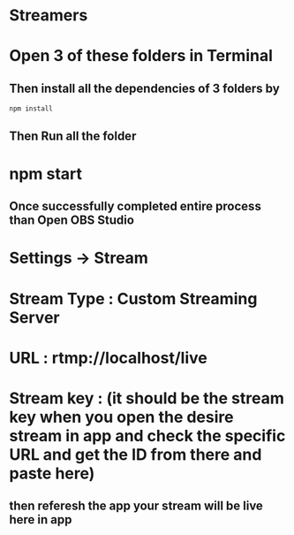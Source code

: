 # Streamers

# Open 3 of these folders in Terminal 

## Then install all the dependencies of 3 folders by 

` npm install ` 

## Then Run all the folder 

# npm start

## Once successfully completed entire process than Open OBS Studio

# Settings -> Stream

# Stream Type : Custom Streaming Server

# URL : rtmp://localhost/live

# Stream key : (it should be the stream key when you open the desire stream in app and check the specific URL and get the ID from there and paste here)

## then referesh the app your stream will be live here in app
